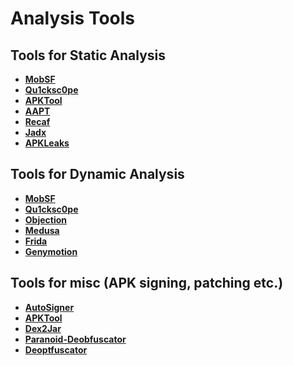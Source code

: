 # Analysis Tools

## Tools for Static Analysis

- <a href="https://github.com/MobSF/Mobile-Security-Framework-MobSF"><b>MobSF</b></a>
- <a href="https://github.com/CYB3RMX/Qu1cksc0pe"><b>Qu1cksc0pe</b></a>
- <a href="https://github.com/iBotPeaches/Apktool"><b>APKTool</b></a>
- <a href="https://android.googlesource.com/platform/frameworks/base"><b>AAPT</b></a>
- <a href="https://github.com/Col-E/Recaf"><b>Recaf</b></a>
- <a href="https://github.com/skylot/jadx"><b>Jadx</b></a>
- <a href="https://github.com/dwisiswant0/apkleaks"><b>APKLeaks</b></a>

## Tools for Dynamic Analysis

- <a href="https://github.com/MobSF/Mobile-Security-Framework-MobSF"><b>MobSF</b></a>
- <a href="https://github.com/CYB3RMX/Qu1cksc0pe"><b>Qu1cksc0pe</b></a>
- <a href="https://github.com/sensepost/objection"><b>Objection</b></a>
- <a href="https://github.com/Ch0pin/medusa"><b>Medusa</b></a>
- <a href="https://github.com/frida/frida"><b>Frida</b></a>
- <a href="https://www.genymotion.com/"><b>Genymotion</b></a>

## Tools for misc (APK signing, patching etc.)

- <a href="https://github.com/RevSyndrome/AutoSigner"><b>AutoSigner</b></a>
- <a href="https://github.com/iBotPeaches/Apktool"><b>APKTool</b></a>
- <a href="https://github.com/pxb1988/dex2jar"><b>Dex2Jar</b></a>
- <a href="https://github.com/giacomoferretti/paranoid-deobfuscator"><b>Paranoid-Deobfuscator</b></a>
- <a href="https://github.com/Gyoonus/deoptfuscator"><b>Deoptfuscator</b></a>
